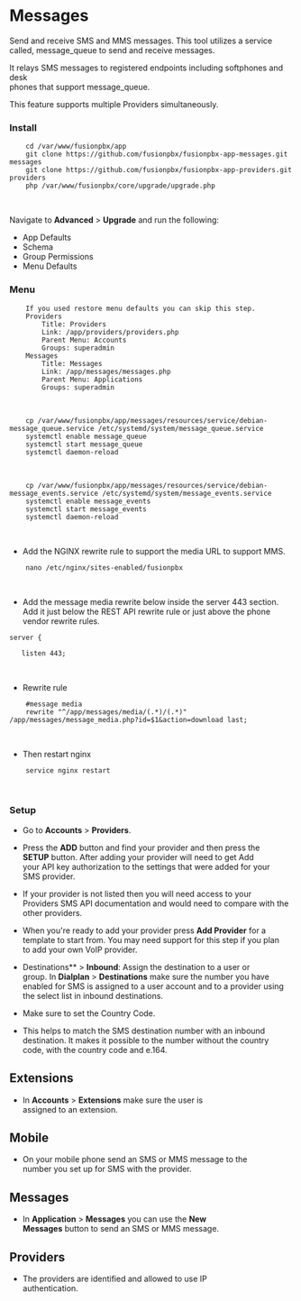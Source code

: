 # Messages

Send and receive SMS and MMS messages. This tool utilizes a service   
called, message_queue to send and receive messages. 

It relays SMS messages to registered endpoints including softphones and desk   
phones that support message_queue. 

This feature supports multiple Providers simultaneously.   

### Install

```
    cd /var/www/fusionpbx/app
    git clone https://github.com/fusionpbx/fusionpbx-app-messages.git messages
    git clone https://github.com/fusionpbx/fusionpbx-app-providers.git providers
    php /var/www/fusionpbx/core/upgrade/upgrade.php
```

<br>

Navigate to **Advanced** > **Upgrade** and run the following:

-   App Defaults
-   Schema
-   Group Permissions
-   Menu Defaults

### Menu

```
    If you used restore menu defaults you can skip this step.
    Providers
        Title: Providers
        Link: /app/providers/providers.php
        Parent Menu: Accounts
        Groups: superadmin
    Messages
        Title: Messages
        Link: /app/messages/messages.php
        Parent Menu: Applications
        Groups: superadmin
```

<br>

```
    cp /var/www/fusionpbx/app/messages/resources/service/debian-message_queue.service /etc/systemd/system/message_queue.service
    systemctl enable message_queue
    systemctl start message_queue
    systemctl daemon-reload
```

<br>

```
    cp /var/www/fusionpbx/app/messages/resources/service/debian-message_events.service /etc/systemd/system/message_events.service
    systemctl enable message_events
    systemctl start message_events
    systemctl daemon-reload
```

<br>

-   Add the NGINX rewrite rule to support the media URL to support MMS.

```
    nano /etc/nginx/sites-enabled/fusionpbx
```
<br>

-   Add the message media rewrite below inside the server 443 section.   
    Add it just below the REST API rewrite rule or just above the phone   
    vendor rewrite rules.


```
server {

   listen 443;
```

<br>

-   Rewrite rule

```
    #message media
    rewrite "^/app/messages/media/(.*)/(.*)" /app/messages/message_media.php?id=$1&action=download last;
```

<br>

- Then restart nginx

```
    service nginx restart
```

<br>

### Setup

-   Go to **Accounts** > **Providers**.
-   Press the **ADD** button and find your provider and then press the   
    **SETUP** button. After adding your provider will need to get Add   
    your API key authorization to the settings that were added for your   
    SMS provider.   
    
-   If your provider is not listed then you will need access to your   
    Providers SMS API documentation and would need to compare with the   
    other providers.   
    
-   When you're ready to add your provider press **Add Provider** for a   
    template to start from. You may need support for this step if you plan   
    to add your own VoIP provider.   

-   Destinations** > **Inbound**: Assign the destination to a user or   
    group. In **Dialplan** > **Destinations** make sure the number you have   
    enabled for SMS is assigned to a user account and to a provider using   
    the select list in inbound destinations.   
       
-   Make sure to set the Country Code.

-   This helps to match the SMS destination number with an inbound   
    destination. It makes it possible to the number without the country   
    code, with the country code and e.164.   

## Extensions

-    In **Accounts** > **Extensions** make sure the user is   
     assigned to an extension.   

## Mobile

-    On your mobile phone send an SMS or MMS message to the   
     number you set up for SMS with the provider.   

## Messages

-    In **Application** > **Messages** you can use the **New   
     Messages** button to send an SMS or MMS message.   

## Providers

-    The providers are identified and allowed to use IP   
     authentication.   
